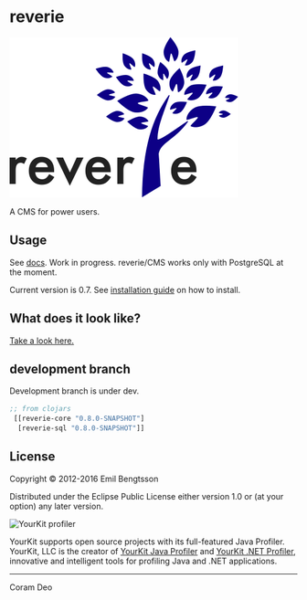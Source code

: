# reverie

![](https://raw.githubusercontent.com/emil0r/reverie/master/reverie-core/resources/public/static/admin/img/reveriecms.png)

A CMS for power users.

## Usage

See [docs](doc/index.md). Work in progress. reverie/CMS works only with PostgreSQL at the moment.

Current version is 0.7. See [installation guide](doc/installation/getting-started.md) on how to install.

## What does it look like?

[Take a look here.](../../wiki/Example-UI)

## development branch

Development branch is under dev.

```clojure
;; from clojars
 [[reverie-core "0.8.0-SNAPSHOT"]
  [reverie-sql "0.8.0-SNAPSHOT"]]
```
## License

Copyright © 2012-2016 Emil Bengtsson

Distributed under the Eclipse Public License either version 1.0 or (at your option) any later version.


<img src="https://www.yourkit.com/images/yklogo.png" alt="YourKit profiler" title="YourKit profiler" />

YourKit supports open source projects with its full-featured Java Profiler.
YourKit, LLC is the creator of <a href="https://www.yourkit.com/java/profiler/index.jsp">YourKit Java
Profiler</a> and <a href="https://www.yourkit.com/.net/profiler/index.jsp">YourKit
.NET Profiler</a>, innovative and intelligent tools for profiling Java and .NET
applications.


---

Coram Deo
